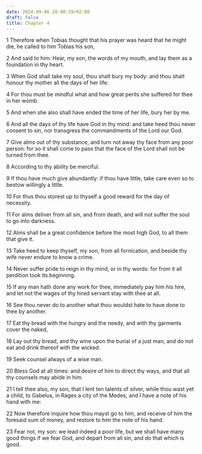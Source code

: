 ```yaml
---
date: 2024-09-06 20:00:29+02:00
draft: false
title: Chapter 4
---
```




1 Therefore when Tobias thought that his prayer was heard that he might die, he called to him Tobias his son,

2 And said to him: Hear, my son, the words of my mouth, and lay them as a foundation in thy heart.

3 When God shall take my soul, thou shalt bury my body: and thou shalt honour thy mother all the days of her life:

4 For thou must be mindful what and how great perils she suffered for thee in her womb.

5 And when she also shall have ended the time of her life, bury her by me.

6 And all the days of thy life have God in thy mind: and take heed thou never consent to sin, nor transgress the commandments of the Lord our God.

7 Give alms out of thy substance, and turn not away thy face from any poor person: for so it shall come to pass that the face of the Lord shall not be turned from thee.

8 According to thy ability be merciful.

9 If thou have much give abundantly: if thou have little, take care even so to bestow willingly a little.

10 For thus thou storest up to thyself a good reward for the day of necessity.

11 For alms deliver from all sin, and from death, and will not suffer the soul to go into darkness.

12 Alms shall be a great confidence before the most high God, to all them that give it.

13 Take heed to keep thyself, my son, from all fornication, and beside thy wife never endure to know a crime.

14 Never suffer pride to reign in thy mind, or in thy words: for from it all perdition took its beginning.

15 If any man hath done any work for thee, immediately pay him his hire, and let not the wages of thy hired servant stay with thee at all.

16 See thou never do to another what thou wouldst hate to have done to thee by another.

17 Eat thy bread with the hungry and the needy, and with thy garments cover the naked,

18 Lay out thy bread, and thy wine upon the burial of a just man, and do not eat and drink thereof with the wicked.

19 Seek counsel always of a wise man.

20 Bless God at all times: and desire of him to direct thy ways, and that all thy counsels may abide in him.

21 I tell thee also, my son, that I lent ten talents of silver, while thou wast yet a child, to Gabelus, in Rages a city of the Medes, and I have a note of his hand with me:

22 Now therefore inquire how thou mayst go to him, and receive of him the foresaid sum of money, and restore to him the note of his hand.

23 Fear not, my son: we lead indeed a poor life, but we shall have many good things if we fear God, and depart from all sin, and do that which is good.

